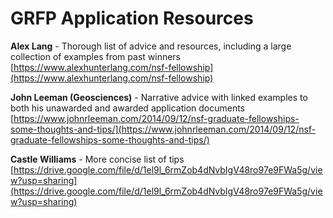 # GRFP Application Resources

**Alex Lang** - Thorough list of advice and resources, including a large collection of examples from past winners
[https://www.alexhunterlang.com/nsf-fellowship](https://www.alexhunterlang.com/nsf-fellowship)

**John Leeman (Geosciences)** - Narrative advice with linked examples to both his unawarded and awarded application documents
[https://www.johnrleeman.com/2014/09/12/nsf-graduate-fellowships-some-thoughts-and-tips/](https://www.johnrleeman.com/2014/09/12/nsf-graduate-fellowships-some-thoughts-and-tips/)

**Castle Williams** - More concise list of tips
[https://drive.google.com/file/d/1el9l_6rmZob4dNvbIgV48ro97e9FWa5g/view?usp=sharing](https://drive.google.com/file/d/1el9l_6rmZob4dNvbIgV48ro97e9FWa5g/view?usp=sharing)




